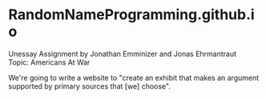 # RandomNameProgramming.github.io
Unessay Assignment by Jonathan Emminizer and Jonas Ehrmantraut\
Topic: Americans At War

We're going to write a website to "create an exhibit that makes an argument supported by primary sources that \[we] choose".
